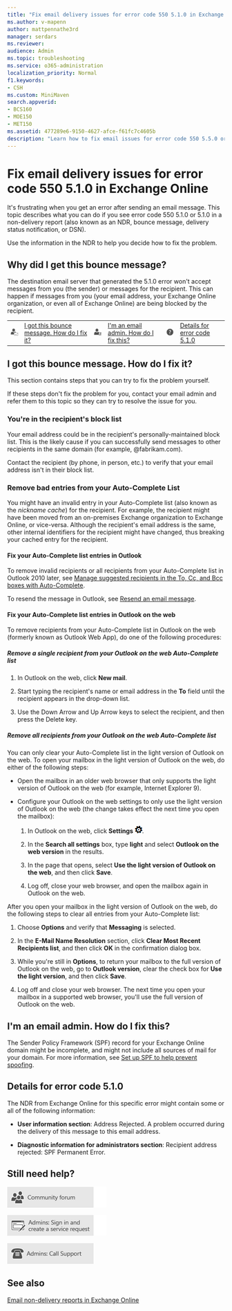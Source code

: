 ```yaml
---
title: "Fix email delivery issues for error code 550 5.1.0 in Exchange Online"
ms.author: v-mapenn
author: mattpennathe3rd
manager: serdars
ms.reviewer: 
audience: Admin
ms.topic: troubleshooting
ms.service: o365-administration
localization_priority: Normal
f1.keywords:
- CSH
ms.custom: MiniMaven
search.appverid:
- BCS160
- MOE150
- MET150
ms.assetid: 477289e6-9150-4627-afce-f61fc7c4605b
description: "Learn how to fix email issues for error code 550 5.5.0 or address rejected: SPF Permanent Error in Exchange Online (the destination email server won't accept messages from the sender or for the recipient)."
---
```


# Fix email delivery issues for error code 550 5.1.0 in Exchange Online

It's frustrating when you get an error after sending an email message. This topic describes what you can do if you see error code 550 5.1.0 or 5.1.0 in a non-delivery report (also known as an NDR, bounce message, delivery status notification, or DSN).

Use the information in the NDR to help you decide how to fix the problem.

## Why did I get this bounce message?

The destination email server that generated the 5.1.0 error won't accept messages from you (the sender) or messages for the recipient. This can happen if messages from you (your email address, your Exchange Online organization, or even all of Exchange Online) are being blocked by the recipient.

|||||||
|:-----|:-----|:-----|:-----|:-----|:-----|
|![Email user icon](../../media/31425afd-41a9-435e-aa85-6886277c369b.png)|[I got this bounce message. How do I fix it?](#i-got-this-bounce-message-how-do-i-fix-it)|![Email admin icon](../../media/3d4c569e-b819-4a29-86b1-4b9619cf2acf.png)|[I'm an email admin. How do I fix this?](#im-an-email-admin-how-do-i-fix-this)|![Help symbol](../../media/5bf13e77-0400-4dda-a569-b99b8a918b48.png)|[Details for error code 5.1.0](#details-for-error-code-510)|

## I got this bounce message. How do I fix it?

This section contains steps that you can try to fix the problem yourself.

If these steps don't fix the problem for you, contact your email admin and refer them to this topic so they can try to resolve the issue for you.

### You're in the recipient's block list

Your email address could be in the recipient's personally-maintained block list. This is the likely cause if you can successfully send messages to other recipients in the same domain (for example, @fabrikam.com).

Contact the recipient (by phone, in person, etc.) to verify that your email address isn't in their block list.

### Remove bad entries from your Auto-Complete List

You might have an invalid entry in your Auto-Complete list (also known as the _nickname cache_) for the recipient. For example, the recipient might have been moved from an on-premises Exchange organization to Exchange Online, or vice-versa. Although the recipient's email address is the same, other internal identifiers for the recipient might have changed, thus breaking your cached entry for the recipient.

#### Fix your Auto-Complete list entries in Outlook

To remove invalid recipients or all recipients from your Auto-Complete list in Outlook 2010 later, see [Manage suggested recipients in the To, Cc, and Bcc boxes with Auto-Complete](https://support.microsoft.com/office/dbe46e31-c098-4881-8cf7-66b037bce23e).

To resend the message in Outlook, see [Resend an email message](https://support.microsoft.com/office/acd16ac4-c881-477d-b4aa-36168fa96088).

#### Fix your Auto-Complete list entries in Outlook on the web

To remove recipients from your Auto-Complete list in Outlook on the web (formerly known as Outlook Web App), do one of the following procedures:

##### Remove a single recipient from your Outlook on the web Auto-Complete list

1. In Outlook on the web, click **New mail**.

2. Start typing the recipient's name or email address in the **To** field until the recipient appears in the drop-down list.

3. Use the Down Arrow and Up Arrow keys to select the recipient, and then press the Delete key.

##### Remove all recipients from your Outlook on the web Auto-Complete list

You can only clear your Auto-Complete list in the light version of Outlook on the web. To open your mailbox in the light version of Outlook on the web, do either of the following steps:

- Open the mailbox in an older web browser that only supports the light version of Outlook on the web (for example, Internet Explorer 9).

- Configure your Outlook on the web settings to only use the light version of Outlook on the web (the change takes effect the next time you open the mailbox):

   1. In Outlook on the web, click **Settings** ![Settings icon](../../media/f4b2e798-fff1-4a14-931f-5677a4543b58.png).

   2. In the **Search all settings** box, type **light** and select **Outlook on the web version** in the results.

   3. In the page that opens, select **Use the light version of Outlook on the web**, and then click **Save**.

   4. Log off, close your web browser, and open the mailbox again in Outlook on the web.

After you open your mailbox in the light version of Outlook on the web, do the following steps to clear all entries from your Auto-Complete list:

1. Choose **Options** and verify that **Messaging** is selected.

2. In the **E-Mail Name Resolution** section, click **Clear Most Recent Recipients list**, and then click **OK** in the confirmation dialog box.

3. While you're still in **Options**, to return your mailbox to the full version of Outlook on the web, go to **Outlook version**, clear the check box for **Use the light version**, and then click **Save**.

4. Log off and close your web browser. The next time you open your mailbox in a supported web browser, you'll use the full version of Outlook on the web.

## I'm an email admin. How do I fix this?

The Sender Policy Framework (SPF) record for your Exchange Online domain might be incomplete, and might not include all sources of mail for your domain. For more information, see [Set up SPF to help prevent spoofing](https://docs.microsoft.com/microsoft-365/security/office-365-security/set-up-spf-in-office-365-to-help-prevent-spoofing).

## Details for error code 5.1.0

The NDR from Exchange Online for this specific error might contain some or all of the following information:

- **User information section**: Address Rejected. A problem occurred during the delivery of this message to this email address.

- **Diagnostic information for administrators section**: Recipient address rejected: SPF Permanent Error.

## Still need help?

[![Get help from the community forums](../../media/12a746cc-184b-4288-908c-f718ce9c4ba5.png)](https://go.microsoft.com/fwlink/p/?LinkId=518605)

[![Admins: Sign in and create a service request](../../media/10862798-181d-47a5-ae4f-3f8d5a2874d4.png)](https://admin.microsoft.com/AdminPortal/Home#/support)

[![Admins: Call Support](../../media/9f262e67-e8c9-4fc0-85c2-b3f4cfbc064e.png)](https://docs.microsoft.com/microsoft-365/Admin/contact-support-for-business-products)

## See also

[Email non-delivery reports in Exchange Online](non-delivery-reports-in-exchange-online.md)
